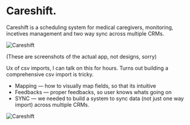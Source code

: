 # Careshift.

Careshift is a scheduling system for medical caregivers, monitoring, incetives management and two way sync across multiple CRMs.

![Careshift](/img/ss/careshift-mobile.webp)

(These are screenshots of the actual app, not designs, sorry)

Ux of csv imports, I can talk on this for hours. Turns out building a comprehensive csv import is tricky.

- Mapping — how to visually map fields, so that its intuitive
- Feedbacks — proper feedbacks, so user knows whats going on
- SYNC — we needed to build a system to sync data (not just one way import) across multiple CRMs.

![Careshift](/img/careshift-dashboard.png)
